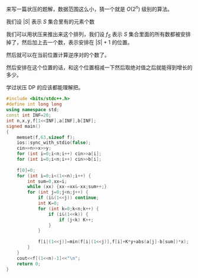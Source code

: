 来写一篇状压的题解，数据范围这么小，猜一个就是 $O(2^n)$ 级别的算法。

我们设 $|S|$ 表示 $S$ 集合里有的元素个数

我们可以用状压来推出来这个排列，我们设 $f_{S}$ 表示 $S$ 集合里面的所有数都被安排掉了，然后加上去一个数，表示安排在 $|S|+1$ 的位置。

然后就可以在当前位置计算逆序对的个数了。

然后安排在这个位置的话，和这个位置相减一下然后取绝对值之后就能得到增长的多少。

学过状压 DP 的应该都能理解把。

```cpp
#include <bits/stdc++.h>
#define int long long 
using namespace std;
const int INF=20;
int n,x,y,f[1<<INF],a[INF],b[INF];
signed main()
{
	memset(f,63,sizeof f);
	ios::sync_with_stdio(false);
	cin>>n>>x>>y;
	for (int i=0;i<n;i++) cin>>a[i];
	for (int i=0;i<n;i++) cin>>b[i];
	
	f[0]=0;
	for (int i=0;i<(1<<n);i++) {
		int sum=0,xx=i;
		while (xx) {xx-=xx&-xx;sum++;}
		for (int j=0;j<n;j++) {
			if (i&(1<<j)) continue;
			int K=0;
			for (int k=0;k<n;k++) {
				if (i&(1<<k)) {
					if (j<k) K++;
				}
			}
			
			f[i|(1<<j)]=min(f[i|(1<<j)],f[i]+K*y+abs(a[j]-b[sum])*x);
		}
	}
	cout<<f[(1<<n)-1]<<"\n";
	return 0;
}
```
